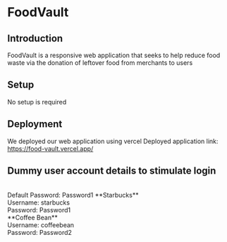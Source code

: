 # FoodVault

## Introduction
FoodVault is a responsive web application that seeks to help reduce food waste via the donation of leftover food from merchants to users

## Setup 
No setup is required

## Deployment
We deployed our web application using vercel
Deployed application link: https://food-vault.vercel.app/

## Dummy user account details to stimulate login
<br> 
Default Password: Password1
**Starbucks**
<br>
Username: starbucks
<br>
Password: Password1  
<br>
**Coffee Bean**
<br>
Username: coffeebean
<br>
Password: Password2

